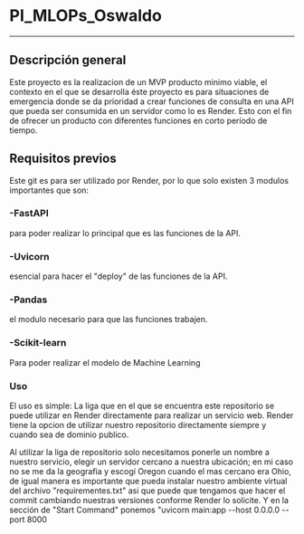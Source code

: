 # PI_MLOPs_Oswaldo

***
## Descripción general
Este proyecto es la realizacion de un MVP producto minimo viable, el contexto en el que se desarrolla éste proyecto es para situaciones de emergencia donde se da prioridad a crear funciones de consulta en una API que pueda ser consumida en un servidor como lo es Render. Esto con el fin de ofrecer un producto con diferentes funciones en corto período de tiempo.

## Requisitos previos
Este git es para ser utilizado por Render, por lo que solo existen 3 modulos importantes que son:
### -FastAPI
para poder realizar lo principal que es las funciones de la API.
### -Uvicorn
esencial para hacer el "deploy" de las funciones de la API.
### -Pandas
el modulo necesario para que las funciones trabajen.
### -Scikit-learn
Para poder realizar el modelo de Machine Learning

### Uso
El uso es simple: La liga que en el que se encuentra este repositorio se puede utilizar en Render directamente para realizar un servicio web. Render tiene la opcion de utilizar nuestro repositorio directamente siempre y cuando sea de dominio publico. 

Al utilizar la liga de repositorio solo necesitamos ponerle un nombre a nuestro servicio, elegir un servidor cercano a nuestra ubicación; en mi caso no se me da la geografia y escogí Oregon cuando el mas cercano era Ohio, de igual manera es importante que pueda instalar nuestro ambiente virtual del archivo "requirementes.txt" asi que puede que tengamos que hacer el commit cambiando nuestras versiones conforme Render lo solicite. Y en la sección de "Start Command" ponemos "uvicorn main:app --host 0.0.0.0 --port 8000 
